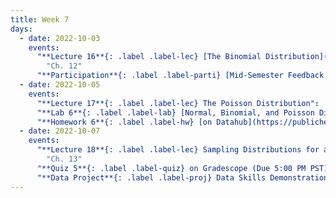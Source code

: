 ```yaml
---
title: Week 7
days:
  - date: 2022-10-03
    events:
      "**Lecture 16**{: .label .label-lec} [The Binomial Distribution](https://ph142-ucb.github.io/fa22/src/lec/016_Discrete-distns.pdf)":
        "Ch. 12"
      "**Participation**{: .label .label-parti} [Mid-Semester Feedback Survey](https://forms.gle/HAWJTkZgtzH2GtEy9)":
  - date: 2022-10-05
    events:
      "**Lecture 17**{: .label .label-lec} The Poisson Distribution": 
      "**Lab 6**{: .label .label-lab} [Normal, Binomial, and Poisson Distributions](https://publichealth.datahub.berkeley.edu/hub/user-redirect/git-pull?repo=https%3A%2F%2Fgithub.com%2Fph142-ucb%2Fph142-fa22&urlpath=rstudio%2F&branch=main) (Due October 7)":
      "**Homework 6**{: .label .label-hw} [on Datahub](https://publichealth.datahub.berkeley.edu/hub/user-redirect/git-pull?repo=https%3A%2F%2Fgithub.com%2Fph142-ucb%2Fph142-fa22&urlpath=rstudio%2F&branch=main)":
  - date: 2022-10-07
    events:
      "**Lecture 18**{: .label .label-lec} Sampling Distributions for a Mean and Proportion; Central Limit Theorem":
        "Ch. 13"
      "**Quiz 5**{: .label .label-quiz} on Gradescope (Due 5:00 PM PST))":
      "**Data Project**{: .label .label-proj} Data Skills Demonstration Part I (Due 5:00 PM PST)":
---
```

